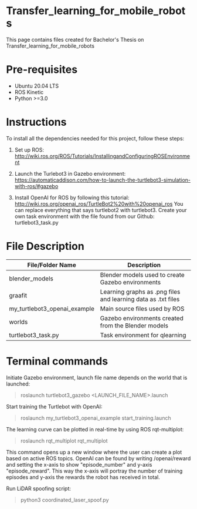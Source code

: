 # Transfer_learning_for_mobile_robots

This page contains files created for Bachelor's Thesis on Transfer_learning_for_mobile_robots

# Pre-requisites
* Ubuntu 20.04 LTS
* ROS Kinetic
* Python >=3.0

# Instructions
To install all the dependencies needed for this project, follow these steps:

1. Set up ROS: 
http://wiki.ros.org/ROS/Tutorials/InstallingandConfiguringROSEnvironment

2. Launch the Turlebot3 in Gazebo environment:
https://automaticaddison.com/how-to-launch-the-turtlebot3-simulation-with-ros/#gazebo

3. Install OpenAI for ROS by following this tutorial:
http://wiki.ros.org/openai_ros/TurtleBot2%20with%20openai_ros
You can replace everything that says turtlebot2 with turtlebot3. 
Create your own task environment with the file found from our Github: turtlebot3_task.py

# File Description
| File/Folder Name | Description |
| --- | --- |
| blender_models | Blender models used to create Gazebo environments |
| graafit | Learning graphs as .png files and learning data as .txt files |
| my_turtlebot3_openai_example | Main source files used by ROS |
| worlds | Gazebo environments created from the Blender models |
| turtlebot3_task.py | Task environment for qlearning  |

# Terminal commands
Initiate Gazebo environment, launch file name depends on the world that is launched:

>roslaunch turtlebot3_gazebo <LAUNCH_FILE_NAME>.launch

Start training the Turtlebot with OpenAI:

>roslaunch my_turtlebot3_openai_example start_training.launch

The learning curve can be plotted in real-time by using ROS rqt-multiplot:

>roslaunch rqt_multiplot rqt_multiplot

This command opens up a new window where the user can create a plot based on active ROS topics. OpenAI can be found by writing /openai/reward and setting the x-axis to show "episode\_number" and y-axis "episode\_reward". This way the x-axis will portray the number of training episodes and y-axis the rewards the robot has received in total.

Run LiDAR spoofing script:

>python3 coordinated_laser_spoof.py
